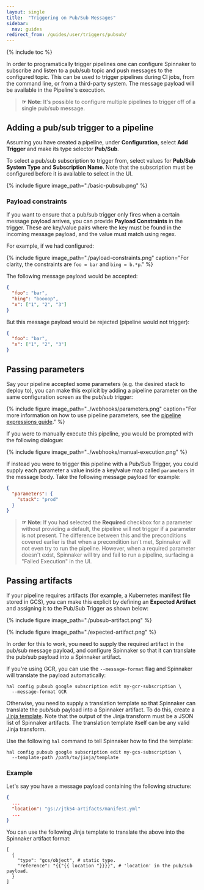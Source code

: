 ```yaml
---
layout: single
title:  "Triggering on Pub/Sub Messages"
sidebar:
  nav: guides
redirect_from: /guides/user/triggers/pubsub/
---
```


{% include toc %}

In order to programatically trigger pipelines one can configure Spinnaker to
subscribe and listen to a pub/sub topic and push messages to the configured
topic. This can be used to trigger pipelines during CI jobs, from the command line,
or from a third-party system. The message payload will be available in the
Pipeline's execution.

> __☞ Note__:  It's possible to configure multiple pipelines to trigger off of
> a single pub/sub message.

## Adding a pub/sub trigger to a pipeline

Assuming you have created a pipeline, under __Configuration__, select __Add
Trigger__ and make its type selector __Pub/Sub__.

To select a pub/sub subscription to trigger from, select values for
__Pub/Sub System Type__ and __Subscription Name__. Note that the subscription
must be configured before it is available to select in the UI.

{%
  include
  figure
  image_path="./basic-pubsub.png"
%}

### Payload constraints

If you want to ensure that a pub/sub trigger only fires when a certain message payload
arrives, you can provide __Payload Constraints__ in the trigger. These are
key/value pairs where the key must be found in the incoming message payload, and the
value must match using regex.

For example, if we had configured:

{%
  include
  figure
  image_path="./payload-constraints.png"
  caption="For clarity, the constraints are `foo = bar` and `bing = b.*p`."
%}

The following message payload would be accepted:

```json
{
  "foo": "bar",
  "bing": "boooop",
  "x": ["1", "2", "3"]
}
```

But this message payload would be rejected (pipeline would not trigger):

```json
{
  "foo": "bar",
  "x": ["1", "2", "3"]
}
```

## Passing parameters

Say your pipeline accepted some parameters (e.g. the desired stack to deploy
to), you can make this explicit by adding a pipeline parameter on the same
configuration screen as the pub/sub trigger:

{%
  include
  figure
  image_path="../webhooks/parameters.png"
  caption="For more information on how to use pipeline parameters, see the
  [pipeline expressions guide](/guides/user/pipeline-expressions)."
%}

If you were to manually execute this pipeline, you would be prompted with the
following dialogue:

{%
  include
  figure
  image_path="../webhooks/manual-execution.png"
%}

If instead you were to trigger this pipeline with a Pub/Sub Trigger, you could supply
each parameter a value inside a key/value map called `parameters` in the message body. Take the
following message payload for example:

```json
{
  "parameters": {
    "stack": "prod"
  }
}
```

> __☞ Note__: If you had selected the __Required__ checkbox for a parameter
> without providing a default, the pipeline will not trigger if a parameter is
> not present. The difference between this and the preconditions covered
> earlier is that when a precondition isn't met, Spinnaker will not even try to
> run the pipeline. However, when a required parameter doesn't exist, Spinnaker
> will try and fail to run a pipeline, surfacing a "Failed Execution" in the
> UI.

## Passing artifacts

If your pipeline requires artifacts (for example, a Kubernetes manifest file
stored in GCS), you can make this explicit by defining an __Expected Artifact__
and assigning it to the Pub/Sub Trigger as shown below:

{%
  include
  figure
  image_path="./pubsub-artifact.png"
%}

{%
  include
  figure
  image_path="./expected-artifact.png"
%}

In order for this to work, you need to supply the required artifact in the
pub/sub message payload, and configure Spinnaker so that it can translate the
pub/sub payload into a Spinnaker artifact.

If you're using GCR, you can use the `--message-format` flag and Spinnaker will
translate the payload automatically:

```
hal config pubsub google subscription edit my-gcr-subscription \
  --message-format GCR
```

Otherwise, you need to supply a translation template so that Spinnaker can
translate the pub/sub payload into a Spinnaker artifact. To do this, create a
[Jinja template](http://jinja.pocoo.org/docs/2.10/templates). Note that the
output of the Jinja transform must be a JSON list of Spinnaker artifacts. The
translation template itself can be any valid Jinja transform.

Use the following `hal` command to tell Spinnaker how to find the template:

```
hal config pubsub google subscription edit my-gcs-subscription \
  --template-path /path/to/jinja/template
```

### Example
Let's say you have a message payload containing the following structure:

```json
{
  ...
  "location": "gs://jtk54-artifacts/manifest.yml"
  ...
}
```

You can use the following Jinja template to translate the above into the
Spinnaker artifact format:

```
[
  {
    "type": "gcs/object", # static type.
    "reference": "{{"{{ location "}}}}", # 'location' in the pub/sub payload.
  }
]
```
